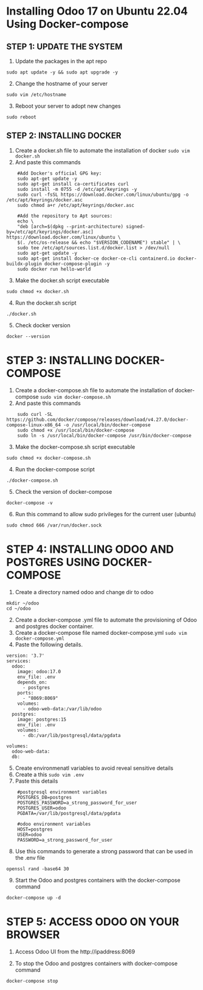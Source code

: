 # Installing Odoo 17 on Ubuntu 22.04 Using Docker-compose
## STEP 1: UPDATE THE SYSTEM
1. Update the packages in the apt repo
```
sudo apt update -y && sudo apt upgrade -y
```
2. Change the hostname of your server
```
sudo vim /etc/hostname
```
3. Reboot your server to adopt new changes
```
sudo reboot
```
## STEP 2: INSTALLING DOCKER 
1. Create a docker.sh file to automate the installation of docker
```sudo vim docker.sh```
2. And paste this commands
```
    #Add Docker's official GPG key:
    sudo apt-get update -y
    sudo apt-get install ca-certificates curl
    sudo install -m 0755 -d /etc/apt/keyrings -y
    sudo curl -fsSL https://download.docker.com/linux/ubuntu/gpg -o /etc/apt/keyrings/docker.asc
    sudo chmod a+r /etc/apt/keyrings/docker.asc

    #Add the repository to Apt sources:
    echo \
    "deb [arch=$(dpkg --print-architecture) signed-by=/etc/apt/keyrings/docker.asc] https://download.docker.com/linux/ubuntu \
    $(. /etc/os-release && echo "$VERSION_CODENAME") stable" | \
    sudo tee /etc/apt/sources.list.d/docker.list > /dev/null
    sudo apt-get update -y
    sudo apt-get install docker-ce docker-ce-cli containerd.io docker-buildx-plugin docker-compose-plugin -y
    sudo docker run hello-world
```
3. Make the docker.sh script executable
```
sudo chmod +x docker.sh
```
4. Run the docker.sh script
```
./docker.sh 
```
5. Check docker version
```
docker --version
```
# STEP 3: INSTALLING DOCKER-COMPOSE
1. Create a docker-compose.sh file to automate the installation of docker-compose
`sudo vim docker-compose.sh`
2. And paste this commands
```  
    sudo curl -SL https://github.com/docker/compose/releases/download/v4.27.0/docker-compose-linux-x86_64 -o /usr/local/bin/docker-compose
    sudo chmod +x /usr/local/bin/docker-compose
    sudo ln -s /usr/local/bin/docker-compose /usr/bin/docker-compose
```
3. Make the docker-compose.sh script executable
```
sudo chmod +x docker-compose.sh
```
4. Run the docker-compose script
```
./docker-compose.sh
```
5. Check the version of docker-compose
```
docker-compose -v
```
6. Run this command to allow sudo privileges for the current user (ubuntu)
``` 
sudo chmod 666 /var/run/docker.sock

```
# STEP 4: INSTALLING ODOO AND POSTGRES USING DOCKER-COMPOSE
1. Create a directory named odoo and change dir to odoo
```
mkdir ~/odoo
cd ~/odoo
```
2. Create a docker-compose .yml file to automate the provisioning of Odoo and postgres docker container.
3. Create a docker-compose file named docker-compose.yml
`sudo vim docker-compose.yml`
4. Paste the following details.
```
version: '3.7'
services:
  odoo:
    image: odoo:17.0
    env_file: .env
    depends_on:
      - postgres
    ports:
      - "8069:8069"
    volumes:
      - odoo-web-data:/var/lib/odoo
  postgres:
    image: postgres:15
    env_file: .env
    volumes:
      - db:/var/lib/postgresql/data/pgdata

volumes:
  odoo-web-data:
  db:
```
5. Create environmenatl variables to avoid reveal sensitive details
6. Create a this `sudo vim .env`
7. Paste this details
```
    #postgresql environment variables
    POSTGRES_DB=postgres
    POSTGRES_PASSWORD=a_strong_password_for_user
    POSTGRES_USER=odoo
    PGDATA=/var/lib/postgresql/data/pgdata

    #odoo environment variables
    HOST=postgres
    USER=odoo
    PASSWORD=a_strong_password_for_user
```
8. Use this commands to generate a strong password that can be used in the .env file
```
openssl rand -base64 30
```
9. Start the Odoo and postgres containers with the docker-compose command
``` 
docker-compose up -d

```
# STEP 5: ACCESS ODOO ON YOUR BROWSER
1. Access Odoo UI from the http://ipaddress:8069

<!-- Mail: tolani.akintayo.bincom@gmail.com
password: jxyp-jfpa-75t5 -->

2. To stop the Odoo and postgres containers with docker-compose command
``` 
docker-compose stop

```

